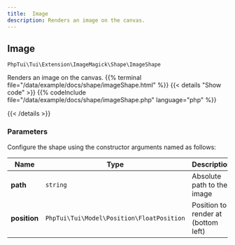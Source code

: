 ```yaml
---
title:  Image 
description: Renders an image on the canvas.
---
```

##  Image 

`PhpTui\Tui\Extension\ImageMagick\Shape\ImageShape`

Renders an image on the canvas.
{{% terminal file="/data/example/docs/shape/imageShape.html" %}}
{{< details "Show code"  >}}
{{% codeInclude file="/data/example/docs/shape/imageShape.php" language="php" %}}

{{< /details >}}
### Parameters

Configure the shape using the constructor arguments named as follows:

| Name | Type | Description |
| --- | --- | --- |
| **path** | `string` | Absolute path to the image |
| **position** | `PhpTui\Tui\Model\Position\FloatPosition` | Position to render at (bottom left) |